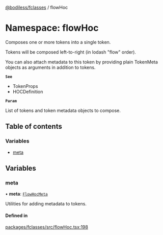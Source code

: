 [@bodiless/fclasses](../README.md) / flowHoc

# Namespace: flowHoc

Composes one or more tokens into a single token.

Tokens will be composed left-to-right (in lodash "flow" order).

You can also attach metadata to this token by providing plain TokenMeta
objects as arguments in addition to tokens.

**`See`**

 - TokenProps
 - HOCDefinition

**`Param`**

List of tokens and token metadata objects to compose.

## Table of contents

### Variables

- [meta](flowHoc.md#meta)

## Variables

### meta

• **meta**: [`FlowHocMeta`](../README.md#flowhocmeta)

Utilities for adding metadata to tokens.

#### Defined in

[packages/fclasses/src/flowHoc.tsx:198](https://github.com/johnsonandjohnson/Bodiless-JS/blob/f430bd335/packages/fclasses/src/flowHoc.tsx#L198)
